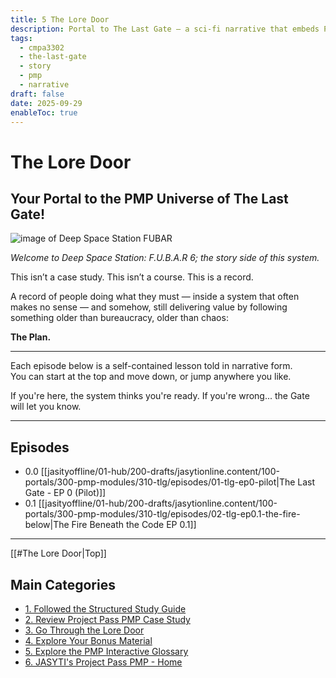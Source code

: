 ```yaml
---
title: 5 The Lore Door
description: Portal to The Last Gate — a sci-fi narrative that embeds PMP principles into story form.
tags:
  - cmpa3302
  - the-last-gate
  - story
  - pmp
  - narrative
draft: false
date: 2025-09-29
enableToc: true
---
```


# The Lore Door  
## Your Portal to the PMP Universe of The Last Gate!
![image of Deep Space Station FUBAR](jasytionline.github.io/assets/images/tlg/fubar6.png)

*Welcome to Deep Space Station: F.U.B.A.R 6; the story side of this system.*

This isn’t a case study. This isn’t a course. This is a record.

A record of people doing what they must — inside a system that often makes no sense — and somehow, still delivering value by following something older than bureaucracy, older than chaos:

**The Plan.**

---

Each episode below is a self-contained lesson told in narrative form.  
You can start at the top and move down, or jump anywhere you like.

If you're here, the system thinks you're ready. If you're wrong... the Gate will let you know.

---

## Episodes

- 0.0 [[jasityoffline/01-hub/200-drafts/jasytionline.content/100-portals/300-pmp-modules/310-tlg/episodes/01-tlg-ep0-pilot|The Last Gate - EP 0 (Pilot)]]
- 0.1 [[jasityoffline/01-hub/200-drafts/jasytionline.content/100-portals/300-pmp-modules/310-tlg/episodes/02-tlg-ep0.1-the-fire-below|The Fire Beneath the Code EP 0.1]]

---
[[#The Lore Door|Top]]
##  Main Categories
- [1. Followed the Structured Study Guide](100-structured-study-guide/index.md)
- [2. Review Project Pass PMP Case Study](200-case-study/10-project-management-plan/index.md)
- [3. Go Through the Lore Door](300-the-lore-door/index.md)
- [4. Explore Your Bonus Material](500-bonus/index.md)
- [5. Explore the PMP Interactive Glossary](40-glossary.md)
- [6. JASYTI's Project Pass PMP - Home](index.md)
